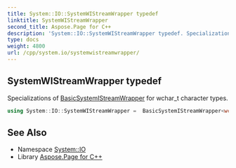 ```yaml
---
title: System::IO::SystemWIStreamWrapper typedef
linktitle: SystemWIStreamWrapper
second_title: Aspose.Page for C++
description: 'System::IO::SystemWIStreamWrapper typedef. Specializations of BasicSystemIStreamWrapper for wchar_t character types in C++.'
type: docs
weight: 4800
url: /cpp/system.io/systemwistreamwrapper/
---
```

## SystemWIStreamWrapper typedef


Specializations of [BasicSystemIStreamWrapper](../basicsystemistreamwrapper/) for wchar_t character types.

```cpp
using System::IO::SystemWIStreamWrapper =  BasicSystemIStreamWrapper<wchar_t, std::char_traits<wchar_t>>
```

## See Also

* Namespace [System::IO](../)
* Library [Aspose.Page for C++](../../)
